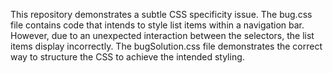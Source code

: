 This repository demonstrates a subtle CSS specificity issue. The bug.css file contains code that intends to style list items within a navigation bar. However, due to an unexpected interaction between the selectors, the list items display incorrectly. The bugSolution.css file demonstrates the correct way to structure the CSS to achieve the intended styling.